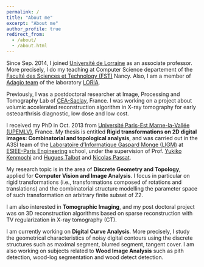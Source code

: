 ```yaml
---
permalink: /
title: "About me"
excerpt: "About me"
author_profile: true
redirect_from: 
  - /about/
  - /about.html
---
```


Since Sep. 2014, I joined [Université de Lorraine](https://www.univ-lorraine.fr/) as an associate professor. More precisely, I do my teaching at Computer Science departement of the [Faculté des Sciences et Technology (FST)](https://fst.univ-lorraine.fr/) Nancy. Also, I am a member of [Adagio team](https://adagio.loria.fr/) of the laboratory [LORIA](https://www.loria.fr).

Previously, I was a postdoctoral researcher at Image, Processing and Tomography Lab of [CEA-Saclay](https://www.cea.fr/paris-saclay/Pages/Accueil.aspx), France. I was working on a project about volumic accelerated reconstruction algorithm in X-ray tomography for early osteoarthrisis diagnostic, low dose and low cost.

I received my PhD in Oct. 2013 from [Université Paris-Est Marne-la-Vallée (UPEMLV)](https://www.paris-est-sup.fr/), France. My thesis is entitled **Rigid transformations on 2D digital images: Combinatorial and topological analysis**, and was carried out in the A3SI team of the [Laboratoire d’Informatique Gaspard Monge (LIGM)](https://siteigm.univ-mlv.fr/) at [ESIEE-Paris Engineering](https://www.esiee.fr/) school, under the supervision of Prof. [Yukiko Kenmochi](https://kenmochi.users.greyc.fr) and [Hugues Talbot](https://hugues-talbot.github.io/) and [Nicolas Passat](http://crestic.univ-reims.fr/membre/1542-nicolas-passat).

My research topic is in the area of **Discrete Geometry and Topology**, applied for **Computer Vision and Image Analysis**. I focus in particular on rigid transformations (i.e., transformations composed of rotations and translations) and the combinatorial structure modelling the parameter space of such transformation on arbitrary finite subset of Z2.

I am also interested in **Tomographic Imaging**, and my post doctoral project was on 3D reconstruction algorithms based on sparse reconstruction with TV regularization in X-ray tomography (CT).

I am currently working on **Digital Curve Analysis**. More precisely, I study the geometrical characteristics of noisy digital contours using the discrete structures such as maximal segment, blurred segment, tangent cover.
I am also working on subjects related to **Wood Image Analysis** such as pith detection, wood-log segmentation and wood detect detection.
